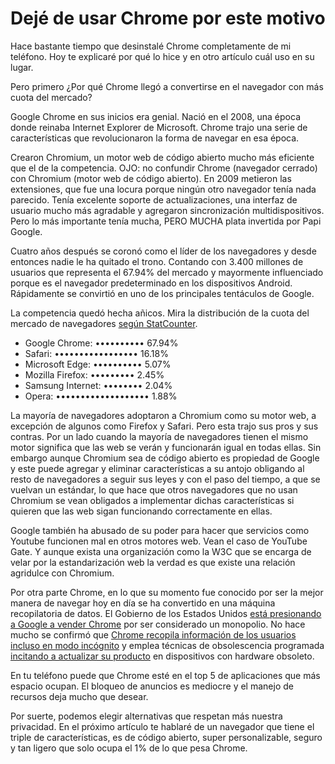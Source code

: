 # Dejé de usar Chrome por este motivo

Hace bastante tiempo que desinstalé Chrome completamente de mi teléfono. Hoy te explicaré por qué lo hice y en otro artículo cuál uso en su lugar.

Pero primero ¿Por qué Chrome llegó a convertirse en el navegador con más cuota del mercado? 

Google Chrome en sus inicios era genial. Nació en el 2008, una época donde reinaba Internet Explorer de Microsoft. Chrome trajo una serie de características que revolucionaron la forma de navegar en esa época. 

Crearon Chromium, un motor web de código abierto mucho más eficiente que el de la competencia. OJO: no confundir Chrome (navegador cerrado) con Chromium (motor web de código abierto). En 2009 metieron las extensiones, que fue una locura porque ningún otro navegador tenía nada parecido. Tenía excelente soporte de actualizaciones, una interfaz de usuario mucho más agradable y agregaron sincronización multidispositivos. Pero lo más importante tenía mucha, PERO MUCHA plata invertida por Papi Google.

Cuatro años después se coronó como el líder de los navegadores y desde entonces nadie le ha quitado el trono. Contando con 3.400 millones de usuarios que representa el 67.94% del mercado y mayormente influenciado porque es el navegador predeterminado en los dispositivos Android. Rápidamente se convirtió en uno de los principales tentáculos de Google.

La competencia quedó hecha añicos. Mira la distribución de la cuota del mercado de navegadores [según StatCounter](https://gs.statcounter.com/).

- Google Chrome: •••••••••• 67.94%
- Safari: ••••••••••••••••• 16.18%
- Microsoft Edge: •••••••••• 5.07%
- Mozilla Firefox: ••••••••• 2.45%
- Samsung Internet: •••••••• 2.04%
- Opera: ••••••••••••••••••• 1.88%

La mayoría de navegadores adoptaron a Chromium como su motor web, a excepción de algunos como Firefox y Safari. Pero esta trajo sus pros y sus contras. Por un lado cuando la mayoría de navegadores tienen el mismo motor significa que las web se verán y funcionarán igual en todas ellas. Sin embargo aunque Chromium sea de código abierto es propiedad de Google y este puede agregar y eliminar características a su antojo obligando al resto de navegadores a seguir sus leyes y con el paso del tiempo, a que se vuelvan un estándar, lo que hace que otros navegadores que no usan Chromium se vean obligados a implementar dichas características si quieren que las web sigan funcionando correctamente en ellas. 

Google también ha abusado de su poder para hacer que servicios como Youtube funcionen mal en otros motores web. Vean el caso de YouTube Gate. Y aunque exista una organización como la W3C que se encarga de velar por la estandarización web la verdad es que existe una relación agridulce con Chromium.

Por otra parte Chrome, en lo que su momento fue conocido por ser la mejor manera de navegar hoy en día se ha convertido en una máquina recopilatoria de datos. El Gobierno de los Estados Unidos [está presionando a Google a vender Chrome](https://amp.dw.com/es/eeuu-pide-a-google-venta-de-chrome-para-romper-monopolio/a-70838232) por ser considerado un monopolio. No hace mucho se confirmó que [Chrome recopila información de los usuarios incluso en modo incógnito](https://www.elconfidencial.com/tecnologia/2024-04-02/google-elimina-datos-recopilados-modo-incognito_3858764/) y emplea técnicas de obsolescencia programada [incitando a actualizar su producto](https://altadensidad.com/google-suspende-la-sincronizacion-en-versiones-antiguas-de-chrome/) en dispositivos con hardware obsoleto.

En tu teléfono puede que Chrome esté en el top 5 de aplicaciones que más espacio ocupan. El bloqueo de anuncios es mediocre y el manejo de recursos deja mucho que desear. 

Por suerte, podemos elegir alternativas que respetan más nuestra privacidad. En el próximo artículo te hablaré de un navegador que tiene el triple de características, es de código abierto, super personalizable, seguro y tan ligero que solo ocupa el 1% de lo que pesa Chrome.